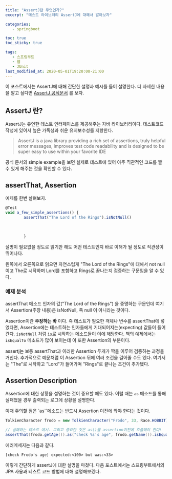 ```yaml
---
title: "AssertJ란 무엇인가?"
excerpt: "테스트 라이브러리 AssertJ에 대해서 알아보자"

categories:
   - springboot

toc: true
toc_sticky: true

tags:
   - 스프링부트
   - 웹
   - JUnit
last_modified_at: 2020-05-01T19:20:00-21:00
---
```




이 포스트에서는 AssertJ에 대해 간단한 설명과 예시를 들어 설명한다. 더 자세한 내용을 알고 싶다면 [AssertJ 공식문서](https://joel-costigliola.github.io/assertj/assertj-core-features-highlight.html#describe-assertion) 를 보자.

## AssertJ 란?

AssertJ는 유연한 테스트 인터페이스를 제공해주는 자바 라이브러리이다. 테스트코드 작성에 있어서 높은 가독성과 쉬운 유지보수성를 지향한다.

> AssertJ is a java library providing a rich set of assertions, truly helpful error messages, improves test code readability and is designed to be super easy to use within your favorite IDE

공식 문서의 simple example을 보면 실제로 테스트에 있어 아주 직관적인 코드를 짤 수 있게 해주는 것을 확인할 수 있다.

## assertThat, Assertion

예제를 한번 살펴보자.

```jsx
@Test 
void a_few_simple_assertions() { 
		assertThat("The Lord of the Rings").isNotNull() 
																			.startsWith("The") 
																	  	.contains("Lord") 
																			.endsWith("Rings");
		}
```

설명이 필요없을 정도로 읽기만 해도 어떤 테스트인지 바로 이해가 될 정도로 직관성이 뛰어나다. 

왼쪽에서 오른쪽으로 읽으면 자연스럽게 "The Lord of the Rings"에 대해서 not null이고 The로 시작하며 Lord를 포함하고 Rings로 끝나는지 검증하는 구문임을 알 수 있다.

### 예제 분석

assertThat 메소드 인자의 값("The Lord of the Rings") 을 증명하는 구문인데 여기서 Assertion(주장 내용)은 isNotNull, 즉 null 이 아니라는 것이다.

Assertion이란 **주장하는 바** 이다. 즉 테스트가 필요한 객체나 변수를 assertThat에 넣었다면, Assertion에는 테스트하는 인자들에게 기대되어지는(expecting) 값들이 들어간다. `isNotNull` 처럼 `is`로 시작하는 메소드들이 이에 해당한다. 책의 예제에서는 `isEqualTo` 메소드가 많이 보이는데 이 또한 Assertion의 부분이다.

assertj는 보통 assertThat과 이러한 Assertion 두개가 짝을 이루어 검증하는 과정을 거친다. 추가적으로 예문처럼 이 Assertion 뒤에 여러 조건을 걸어줄 수도 있다. 여기서는 "The"로 시작하고 "Lord"가 들어가며 "Rings"로 끝나는 조건이 추가됐다.

## Assertion Description

Assertion에 대한 상황을 설명하는 것이 중요할 때도 있다. 이럴 때는 `as` 메소드를 통해 실패했을 경우 출력되는 로그에 상황을 설명한다.

이때 주의할 점은 `as``메소드는 반드시 Assertion 이전에 와야 한다는 것이다.

```java
TolkienCharacter frodo = new TolkienCharacter("Frodo", 33, Race.HOBBIT);

// 실패하는 테스트 예시. 그리고 중요한 것은 as()를 assertion이전에 호출해야 한다!
assertThat(frodo.getAge()).as("check %s's age", frodo.getName()).isEqualTo(100);
```

에러메세지는 다음과 같다.

`[check Frodo's age] expected:<100> but was:<33>`

이렇게 간단하게 assertJ에 대한 설명을 마쳤다. 다음 포스트에서는 스프링부트에서의 JPA 사용과 테스트 코드 방법에 대해 설명해보겠다.
